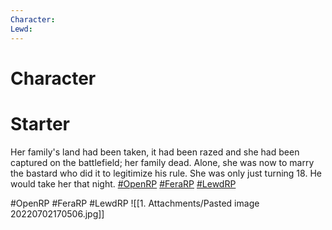 ```yaml
---
Character: 
Lewd: 
---
```

# Character


# Starter

Her family's land had been taken, it had been razed and she had been captured on the battlefield; her family dead. Alone, she was now to marry the bastard who did it to legitimize his rule. She was only just turning 18. He would take her that night. [#OpenRP](https://twitter.com/hashtag/OpenRP?src=hashtag_click) [#FeraRP](https://twitter.com/hashtag/FeraRP?src=hashtag_click) [#LewdRP](https://twitter.com/hashtag/LewdRP?src=hashtag_click)
  

#OpenRP #FeraRP #LewdRP 
![[1. Attachments/Pasted image 20220702170506.jpg]]